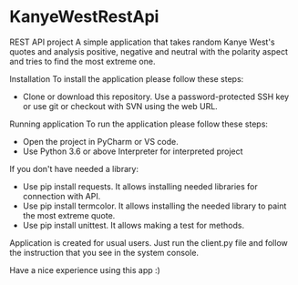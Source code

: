# KanyeWestRestApi

REST API project
A simple application that takes random Kanye West's quotes and analysis positive, negative and neutral with the polarity aspect and tries to find the most extreme one.


Installation
To install the application please follow these steps:

- Clone or download this repository.
Use a password-protected SSH key or use git or checkout with SVN using the web URL.

Running application
To run the application please follow these steps:

- Open the project in PyCharm or VS code.
- Use Python 3.6 or above Interpreter for interpreted project

If you don't have needed a library:
- Use pip install requests. It allows installing needed libraries for connection with API.
- Use pip install termcolor. It allows installing the needed library to paint the most extreme quote.
- Use pip install unittest. It allows making a test for methods.

Application is created for usual users.
Just run the client.py file and follow the instruction that you see in the system console.

Have a nice experience using this app :)
